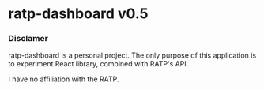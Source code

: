 # ratp-dashboard v0.5

### Disclamer

ratp-dashboard is a personal project. The only purpose of this application is to experiment React library, combined with RATP's API.

I have no affiliation with the RATP.
